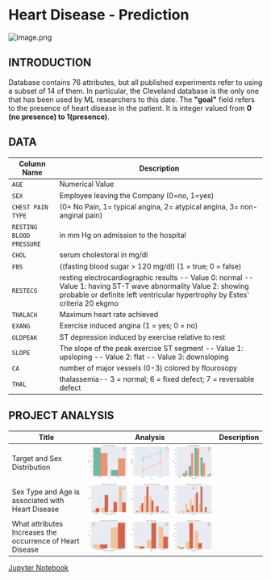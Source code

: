 # Heart Disease - Prediction
![image.png](Image1/heart3.png)

## INTRODUCTION
Database contains 76 attributes, but all published experiments refer to using a subset of 14 of them. In particular, the Cleveland database is the only one that has been used by ML researchers to this date. The __"goal"__ field refers to the presence of heart disease in the patient. It is integer valued from __0 (no presence) to 1(presence)__.


## DATA
| Column Name | Description |
| --- | --- |
| `AGE` | Numerical Value |
| `SEX` | Employee leaving the Company (0=no, 1=yes) |
| `CHEST PAIN TYPE`| (0= No Pain, 1= typical angina, 2= atypical angina, 3= non-anginal pain)|
| `RESTING BLOOD PRESSURE` | in mm Hg on admission to the hospital|
| `CHOL` | serum cholestoral in mg/dl |
| `FBS` | ((fasting blood sugar > 120 mg/dl) (1 = true; 0 = false) |
| `RESTECG` | resting electrocardiographic results -- Value 0: normal -- Value 1: having ST-T wave abnormality Value 2: showing probable or definite left ventricular hypertrophy by Estes' criteria 20 ekgmo |
| `THALACH` | Maximum heart rate achieved |
| `EXANG` | Exercise induced angina (1 = yes; 0 = no) |
| `OLDPEAK` | ST depression induced by exercise relative to rest |
| `SLOPE` | The slope of the peak exercise ST segment -- Value 1: upsloping -- Value 2: flat -- Value 3: downsloping |
| `CA` | number of major vessels (0-3) colored by flourosopy |
| `THAL` | thalassemia-- 3 = normal; 6 = fixed defect; 7 = reversable defect |



## PROJECT ANALYSIS
| Title| Analysis | Description |
| --- | --- | --- |
| Target and Sex Distribution | ![Image.png](image1/heart4.png) |
| Sex Type and Age is associated with Heart Disease | ![Image.png](image1/heart5.png) |
| What attributes Increases the occurrence of Heart Disease| ![Image.png](image1/heart6.png) |


[Jupyter Notebook](./HR_Analytics.ipynb)
